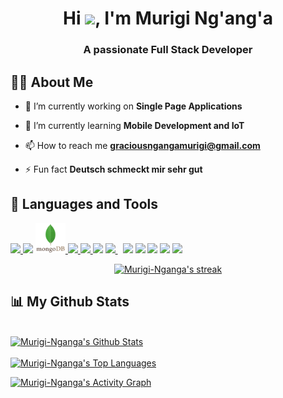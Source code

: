<h1 align="center">Hi <img src="https://raw.githubusercontent.com/MartinHeinz/MartinHeinz/master/wave.gif" width="30px">, I'm Murigi Ng'ang'a</h1>
<h3 align="center">A passionate Full Stack Developer</h3>

## 🙋‍♂️ About Me

- 🔭 I’m currently working on **Single Page Applications**

- 🌱 I’m currently learning **Mobile Development and IoT**

- 📫 How to reach me **graciousngangamurigi@gmail.com**

- ⚡ Fun fact **Deutsch schmeckt mir sehr gut**

## 🚀 Languages and Tools

<p align="left">
<a href="https://www.python.org" target="_blank"> <img src="https://img.icons8.com/color/48/000000/python.png"/> </a>
<a href="https://www.djangoproject.com" target="_blank"><img src="https://img.icons8.com/external-tal-revivo-green-tal-revivo/36/000000/external-django-a-high-level-python-web-framework-that-encourages-rapid-development-logo-green-tal-revivo.png"/></a>
<a href="https://www.mongodb.com/" target="_blank"> <img src="https://raw.githubusercontent.com/devicons/devicon/master/icons/mongodb/mongodb-original-wordmark.svg" alt="mongodb" width="48" height="48"/> </a>
    <a href="https://developer.mozilla.org/en-US/docs/Web/JavaScript" target="_blank"> <img src="https://img.icons8.com/color/48/000000/javascript.png"/> </a>
    <a href="https://reactjs.org/" target="_blank"> <img src="https://img.icons8.com/color/48/000000/react-native.png"/> </a>
    <a href="https://mui.com/"><img src="https://img.icons8.com/color/48/000000/material-ui.png"/></a>
    <a style="padding-right:8px;" href="https://nodejs.org" target="_blank"> <img src="https://img.icons8.com/color/48/000000/nodejs.png"/> </a>
    <a href="https://reactnative.dev/"><img src="https://img.icons8.com/nolan/64/react-native.png"/></a>
    <a href="https://flutter.dev/"><img src="https://img.icons8.com/color/48/000000/flutter.png"/></a>
    <a href="https://www.tensorflow.org/"><img src="https://img.icons8.com/color/48/000000/tensorflow.png"/></a>
    <a href="https://portal.azure.com/"><img src="https://img.icons8.com/fluency/48/000000/azure-1.png"/></a>
    <a href="https://www.adobe.com/products/xd.html"><img src="https://img.icons8.com/color/48/000000/adobe-xd--v1.png"/></a>
</p>

<p align="center">
    <a href="https://github.com/Murigi-Nganga/github-readme-streak-stats">
        <img title="🔥 Get streak stats for your profile at git.io/streak-stats" alt="Murigi-Nganga's streak" src="https://github-readme-streak-stats.herokuapp.com/?user=Murigi-Nganga&theme=black-ice&hide_border=true&stroke=0000&background=060A0CD0"/>
    </a>
</p>

## 📊 My Github Stats

  <br/>
    <a href="https://github.com/Murigi-Nganga/github-readme-stats"><img alt="Murigi-Nganga's Github Stats" src="https://github-readme-stats.vercel.app/api?username=Murigi-Nganga&show_icons=true&count_private=true&theme=react&hide_border=true&bg_color=0D1117" /></a>
    <br><br>
  <a href="https://github.com/Murigi-Nganga/github-readme-stats"><img alt="Murigi-Nganga's Top Languages" src="https://github-readme-stats.vercel.app/api/top-langs/?username=Murigi-Nganga&langs_count=8&count_private=true&layout=compact&theme=react&hide_border=true&bg_color=0D1117" /></a>

<br/>

<a href="https://github.com/Murigi-Nganga/github-readme-activity-graph"><img alt="Murigi-Nganga's Activity Graph" src="https://activity-graph.herokuapp.com/graph?username=Murigi-Nganga&bg_color=0D1117&color=5BCDEC&line=5BCDEC&point=FFFFFF&hide_border=true" /></a>
<br/>
